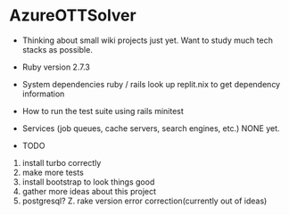 # AzureOTTSolver
- Thinking about small wiki projects just yet. Want to study much tech stacks as possible.

* Ruby version
2.7.3

* System dependencies
ruby / rails
look up replit.nix to get dependency information 

* How to run the test suite
using rails minitest

* Services (job queues, cache servers, search engines, etc.)
NONE yet.

* TODO
1. install turbo correctly
2. make more tests
3. install bootstrap to look things good
4. gather more ideas about this project
5. postgresql?
Z. rake version error correction(currently out of ideas)